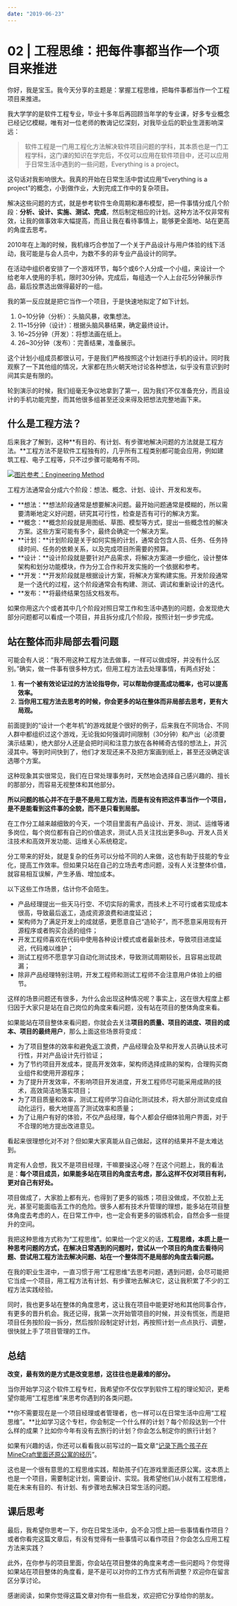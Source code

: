 ```yaml
---
date: "2019-06-23"
---  
```

      
# 02 | 工程思维：把每件事都当作一个项目来推进
你好，我是宝玉。我今天分享的主题是：掌握工程思维，把每件事都当作一个工程项目来推进。

我大学学的是软件工程专业，毕业十多年后再回顾当年学的专业课，好多专业概念已经记忆模糊，唯有对一位老师的教诲记忆深刻，对我毕业后的职业生涯影响深远：

> 软件工程是一门用工程化方法解决软件项目问题的学科，其本质也是一门工程学科，这门课的知识在学完后，不仅可以应用在软件项目中，还可以应用于日常生活中遇到的一些问题，Everything is a project。

这句话对我影响很大。我真的开始在日常生活中尝试应用“Everything is a project”的概念，小到做作业，大到完成工作中的复杂项目。

解决这些问题的方式，就是参考软件生命周期和瀑布模型，把一件事情分成几个阶段：**分析、设计、实施、测试、完成**，然后制定相应的计划。这种方法不仅非常有效，让我的做事效率大幅提高，而且让我在看待事情上，能够更全面地、站在更高的角度去思考。

2010年在上海的时候，我机缘巧合参加了一个关于产品设计与用户体验的线下活动，我可能是与会人员中，为数不多的非专业产品设计的同学。

在活动中组织者安排了一个游戏环节，每5个或6个人分成一个小组，来设计一个给老年人使用的手机，限时30分钟。完成后，每组选一个人上台花5分钟展示作品，最后投票选出做得最好的一组。

<!-- [[[read_end]]] -->

我的第一反应就是把它当作一个项目，于是快速地拟定了如下计划。

1.  0\~10分钟（分析）：头脑风暴，收集想法。
2.  11\~15分钟（设计）：根据头脑风暴结果，确定最终设计。
3.  16\~25分钟（开发）：将想法画在纸上。
4.  26\~30分钟（发布）：完善结果，准备展示。

这个计划小组成员都很认可，于是我们严格按照这个计划进行手机的设计。同时我观察了一下其他组的情况，大家都在热火朝天地讨论各种想法，似乎没有意识到时间其实是有限的。

轮到演示的时候，我们组毫无争议地拿到了第一，因为我们不仅准备充分，而且设计的手机功能完整，而其他很多组甚至还没来得及把想法完整地画下来。

## 什么是工程方法？

后来我才了解到，这种**有目的、有计划、有步骤地解决问题的方法就是工程方法。**工程方法不是软件工程独有的，几乎所有工程类别都可能会应用，例如建筑工程、电子工程等，只不过步骤可能略有不同。

[![](./httpsstatic001geekbangorgresourceimagec44ec45b734291f8a36d4c3d7ed87e384e4e.jpg "图片参考：Engineering Method")](http://sites.tufts.edu/eeseniordesignhandbook/2013/engineering-method/)

工程方法通常会分成六个阶段：想法、概念、计划、设计、开发和发布。

* **想法：**想法阶段通常是想要解决问题。最开始问题通常是模糊的，所以需要清晰地定义好问题，研究其可行性，检查是否有可行的解决方案。
* **概念：**概念阶段就是用图纸、草图、模型等方式，提出一些概念性的解决方案。这些方案可能有多个，最终会确定一个解决方案。
* **计划：**计划阶段是关于如何实施的计划，通常会包含人员、任务、任务持续时间、任务的依赖关系，以及完成项目所需要的预算。
* **设计：**设计阶段就是要针对产品需求，将解决方案进一步细化，设计整体架构和划分功能模块，作为分工合作和开发实施的一个依据和参考。
* **开发：**开发阶段就是根据设计方案，将解决方案构建实施。开发阶段通常是一个迭代的过程，这个阶段通常会有构建、测试、调试和重新设计的迭代。
* **发布：**将最终结果包括文档发布。

如果你用这六个或者其中几个阶段对照日常工作和生活中遇到的问题，会发现绝大部分问题都可以看成一个项目，并且拆分成几个阶段，按照计划一步步完成。

## 站在整体而非局部去看问题

可能会有人说：“我不用这种工程方法去做事，一样可以做成呀，并没有什么区别。”确实，做一件事有很多种方式，但用工程方法去处理事情，有两点好处：

1.  **有一个被有效论证过的方法论指导你，可以帮助你提高成功概率，也可以提高效率。**
2.  **当你用工程方法去思考的时候，你会更多的站在整体而非局部去思考，更有大局观。**

前面提到的“设计一个老年机”的游戏就是个很好的例子，后来我在不同场合、不同人群中都组织过这个游戏，无论我如何强调时间限制（30分钟）和产出（必须要演示结果），绝大部分人还是会把时间和注意力放在各种稀奇古怪的想法上，并沉浸其中。等到时间快到了，他们才发现还来不及把方案画到纸上，甚至还没确定该选哪个方案。

这种现象其实很常见，我们在日常处理事务时，天然地会选择自己感兴趣的、擅长的那部分，而容易无视整体和其他部分。

**所以问题的核心并不在于是不是用工程方法，而是有没有把这件事当作一个项目，是不是能看到这件事的全貌，而不是只看到局部。**

在工作分工越来越细致的今天，一个项目里面有产品设计、开发、测试、运维等诸多岗位，每个岗位都有自己的价值追求，测试人员关注找出更多Bug、开发人员关注技术和高效开发功能、运维关心系统稳定。

分工带来的好处，就是复杂的任务可以分给不同的人来做，这也有助于技能的专业化，提高工作效率。但如果只站在自己的立场去考虑问题，没有人关注整体价值，就容易相互误解，产生矛盾、增加成本。

以下这些工作场景，估计你不会陌生。

* 产品经理提出一些天马行空、不切实际的需求，而技术上不可行或者实现成本很高，导致最后返工，造成资源浪费和进度延迟；
* 架构师为了满足开发上的成就感，更愿意自己“造轮子”，而不愿意采用现有开源程序或者购买合适的组件；
* 开发工程师喜欢在代码中使用各种设计模式或者最新技术，导致项目进度延迟，代码难以维护；
* 测试工程师不愿意学习自动化测试技术，导致测试周期较长，且容易出现疏漏；
* 除非产品经理特别注明，开发工程师和测试工程师不会注意用户体验上的细节。

这样的场景问题还有很多，为什么会出现这种情况呢？事实上，这在很大程度上都归因于大家只是站在自己岗位的角度来看问题，没有站在项目的整体角度来看。

如果能站在项目整体来看问题，你就会去关注**项目的质量、项目的进度、项目的成本、项目的最终用户**，那么上面这些场景将变成：

* 为了项目整体的效率和避免返工浪费，产品经理会及早和开发人员确认技术可行性，并对产品设计先行验证；
* 为了节约项目开发成本，提高开发效率，架构师选择成熟的架构，合理购买商业组件和使用开源程序；
* 为了提升开发效率，不影响项目开发进度，开发工程师尽可能采用成熟的技术，高效简洁地落实项目；
* 为了项目质量和效率，测试工程师学习自动化测试技术，将大部分测试变成自动化运行，极大地提高了测试效率和质量；
* 为了让用户有好的体验，不仅产品经理，每个人都会仔细体验用户界面，对于不合理的地方提出改进意见。

看起来很理想化对不对？但如果大家真能从自己做起，这样的结果并不是太难达到。

肯定有人会想，我又不是项目经理，干嘛要操这心呀？在这个问题上，我的看法是：**每个项目成员，如果能多站在项目的角度去考虑，那么这样不仅对项目有利，更对自己有好处。**

项目做成了，大家脸上都有光，也得到了更多的锻炼；项目没做成，不仅脸上无光，甚至可能面临丢工作的危险。很多人都有技术升管理的理想，能多站在项目整体角度去考虑的人，在日常工作中，也一定会有更多的锻炼机会，自然会多一些提升的空间。

我把这种思维方式称为“工程思维”。如果给一个定义的话，**工程思维，本质上是一种思考问题的方式，在解决日常遇到的问题时，尝试从一个项目的角度去看待问题、尝试用工程方法去解决问题、站在一个整体而不是局部的角度去看问题。**

在我的职业生涯中，一直习惯于用“工程思维”去思考问题，遇到问题，会尽可能把它当成一个项目，用工程方法有计划、有步骤地去解决它，这让我积累了不少的工程方法实践经验。

同时，我也更多站在整体的角度思考，这让我在项目中能更好地和其他同事合作，有更多的晋升机会。我还记得，我第一次开始管项目的时候，并没有慌张，而是把项目任务按阶段一拆分，然后按阶段制定好计划，再按照计划一点点执行、调整，很快就上手了项目管理的工作。

## 总结

**改变，最有效的是方式是改变思想，这往往也是最难的部分。**

当你开始学习这个软件工程专栏，我希望你不仅仅学到软件工程的理论知识，更希望你能用“工程思维”来思考你遇到的各类问题。

**你不需要现在是一个项目经理或者管理者，也一样可以在日常生活中应用“工程思维”。**比如学习这个专栏，你会制定一个什么样的计划？每个阶段达到一个什么样的成果？比如你今年有没有去旅行的计划？你会怎么制定你的旅行计划？

如果有兴趣的话，你还可以看看我以前写过的一篇文章“[记录下两个孩子在MineCraft里面还原公寓的经历](http://zhuanlan.zhihu.com/p/21314651)”。

这也是一个很有意思的工程思维实践，帮助孩子们在游戏里面还原公寓。这本质上也是一个项目，需要制定计划，需要设计、实现。我希望他们从小就有工程思维，能在未来有目的、有计划、有步骤地去解决日常生活的问题。

## 课后思考

最后，我希望你思考一下，你在日常生活中，会不会习惯上把一些事情看作项目？或者你看完这篇文章后，有没有觉得有一些事情可以看作项目？你会怎么应用工程方法来实践？

此外，在你参与的项目里面，你会站在项目整体的角度来考虑一些问题吗？你觉得如果站在项目整体的角度看，是不是可以对你的工作方式有所调整？欢迎你在留言区分享讨论。

感谢阅读，如果你觉得这篇文章对你有一些启发，欢迎把它分享给你的朋友。